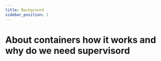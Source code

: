 ```yaml
---
title: Background
sidebar_position: 1
---
```


# About containers how it works and why do we need supervisord

